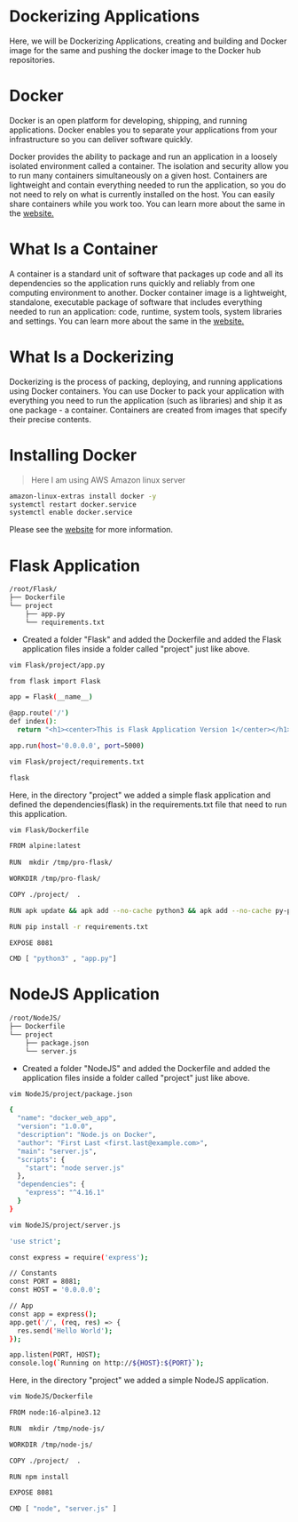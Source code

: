 # Dockerizing Applications
Here, we will be Dockerizing Applications, creating and building and Docker image for the same and pushing the docker image to the Docker hub repositories.

# Docker
Docker is an open platform for developing, shipping, and running applications. Docker enables you to separate your applications from your infrastructure so you can deliver software quickly. 

Docker provides the ability to package and run an application in a loosely isolated environment called a container. The isolation and security allow you to run many containers simultaneously on a given host. Containers are lightweight and contain everything needed to run the application, so you do not need to rely on what is currently installed on the host. You can easily share containers while you work too.
You can learn more about the same in the [website.](https://docs.docker.com/get-started/overview/)

# What Is a Container
A container is a standard unit of software that packages up code and all its dependencies so the application runs quickly and reliably from one computing environment to another. Docker container image is a lightweight, standalone, executable package of software that includes everything needed to run an application: code, runtime, system tools, system libraries and settings.
You can learn more about the same in the [website.](https://www.docker.com/resources/what-container)


# What Is a Dockerizing
Dockerizing is the process of packing, deploying, and running applications using Docker containers. You can use Docker to pack your application with everything you need to run the application (such as libraries) and ship it as one package - a container. Containers are created from images that specify their precise contents.

# Installing Docker
> Here I am using AWS Amazon linux server
```sh
amazon-linux-extras install docker -y
systemctl restart docker.service
systemctl enable docker.service
```
Please see the [website](https://docs.docker.com/engine/install/) for more information.

# Flask Application

```sh
/root/Flask/
├── Dockerfile
└── project
    ├── app.py
    └── requirements.txt
```
- Created a folder "Flask" and added the Dockerfile and added the Flask application files inside a folder called "project" just like above.

```sh
vim Flask/project/app.py 
```
```sh
from flask import Flask

app = Flask(__name__)

@app.route('/')
def index():
  return "<h1><center>This is Flask Application Version 1</center></h1>"

app.run(host='0.0.0.0', port=5000)
```
```sh
vim Flask/project/requirements.txt
```
```sh
flask
```
Here, in the directory "project" we added a simple flask application and defined the dependencies(flask) in the requirements.txt file that need to run this application.

```sh
vim Flask/Dockerfile
```
```sh
FROM alpine:latest
    
RUN  mkdir /tmp/pro-flask/

WORKDIR /tmp/pro-flask/

COPY ./project/  .

RUN apk update && apk add --no-cache python3 && apk add --no-cache py-pip

RUN pip install -r requirements.txt

EXPOSE 8081

CMD [ "python3" , "app.py"]
```


# NodeJS Application
```sh
/root/NodeJS/
├── Dockerfile
└── project
    ├── package.json
    └── server.js
```
- Created a folder "NodeJS" and added the Dockerfile and added the  application files inside a folder called "project" just like above.

```sh
vim NodeJS/project/package.json
```
```sh
{
  "name": "docker_web_app",
  "version": "1.0.0",
  "description": "Node.js on Docker",
  "author": "First Last <first.last@example.com>",
  "main": "server.js",
  "scripts": {
    "start": "node server.js"
  },
  "dependencies": {
    "express": "^4.16.1"
  }
}
```
```sh
vim NodeJS/project/server.js
```
```sh
'use strict';

const express = require('express');

// Constants
const PORT = 8081;
const HOST = '0.0.0.0';

// App
const app = express();
app.get('/', (req, res) => {
  res.send('Hello World');
});

app.listen(PORT, HOST);
console.log(`Running on http://${HOST}:${PORT}`);
```
Here, in the directory "project" we added a simple NodeJS application.

```sh
vim NodeJS/Dockerfile
```
```sh
FROM node:16-alpine3.12

RUN  mkdir /tmp/node-js/

WORKDIR /tmp/node-js/

COPY ./project/  .

RUN npm install

EXPOSE 8081

CMD [ "node", "server.js" ]
```
